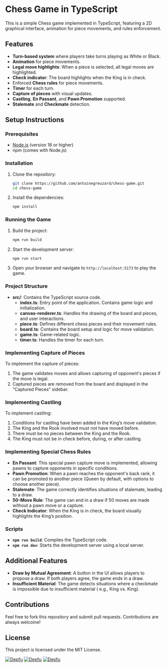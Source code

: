 # Chess Game in TypeScript

This is a simple Chess game implemented in TypeScript, featuring a 2D graphical interface, animation for piece
movements, and rules enforcement.

## Features

- **Turn-based system** where players take turns playing as White or Black.
- **Animation** for piece movements.
- **Legal move highlights**: When a piece is selected, all legal moves are highlighted.
- **Check indicator**: The board highlights when the King is in check.
- Enforced **Chess rules** for piece movements.
- **Timer** for each turn.
- **Capture of pieces** with visual updates.
- **Castling**, **En Passant**, and **Pawn Promotion** supported.
- **Stalemate** and **Checkmate** detection.

## Setup Instructions

### Prerequisites

- [Node.js](https://nodejs.org/en/) (version 16 or higher)
- npm (comes with Node.js)

### Installation

1. Clone the repository:
   ```bash
   git clone https://github.com/antoinegreuzard/chess-game.git
   cd chess-game
   ```

2. Install the dependencies:
   ```bash
   npm install
   ```

### Running the Game

1. Build the project:
   ```bash
   npm run build
   ```

2. Start the development server:
   ```bash
   npm run start
   ```

3. Open your browser and navigate to `http://localhost:5173` to play the game.

### Project Structure

- **src/**: Contains the TypeScript source code.
   - **index.ts**: Entry point of the application. Contains game logic and initialization.
   - **canvas-renderer.ts**: Handles the drawing of the board and pieces, and user interactions.
   - **piece.ts**: Defines different chess pieces and their movement rules.
   - **board.ts**: Contains the board setup and logic for move validation.
   - **game.ts**: Game-related logic.
   - **timer.ts**: Handles the timer for each turn.

### Implementing Capture of Pieces

To implement the capture of pieces:

1. The game validates moves and allows capturing of opponent's pieces if the move is legal.
2. Captured pieces are removed from the board and displayed in the "Captured Pieces" sidebar.

### Implementing Castling

To implement castling:

1. Conditions for castling have been added in the King’s move validation.
2. The King and the Rook involved must not have moved before.
3. There must be no pieces between the King and the Rook.
4. The King must not be in check before, during, or after castling.

### Implementing Special Chess Rules

- **En Passant**: This special pawn capture move is implemented, allowing pawns to capture opponents in specific
  conditions.
- **Pawn Promotion**: When a pawn reaches the opponent's back rank, it can be promoted to another piece (Queen by
  default, with options to choose another piece).
- **Stalemate**: The game correctly identifies situations of stalemate, leading to a draw.
- **50-Move Rule**: The game can end in a draw if 50 moves are made without a pawn move or a capture.
- **Check Indicator**: When the King is in check, the board visually highlights the King’s position.

### Scripts

- **`npm run build`**: Compiles the TypeScript code.
- **`npm run dev`**: Starts the development server using a local server.

## Additional Features

- **Draw by Mutual Agreement**: A button in the UI allows players to propose a draw. If both players agree, the game
  ends in a draw.
- **Insufficient Material**: The game detects situations where a checkmate is impossible due to insufficient material (
  e.g., King vs. King).

## Contributions

Feel free to fork this repository and submit pull requests. Contributions are always welcome!

## License

This project is licensed under the MIT License.

[![Depfu](https://badges.depfu.com/badges/8ae82388d5e29a8e9210627b8c53c142/status.svg)](https://depfu.com)
[![Depfu](https://badges.depfu.com/badges/8ae82388d5e29a8e9210627b8c53c142/overview.svg)](https://depfu.com/github/antoinegreuzard/chess-game?project_id=48982)
[![Depfu](https://badges.depfu.com/badges/8ae82388d5e29a8e9210627b8c53c142/count.svg)](https://depfu.com/github/antoinegreuzard/chess-game?project_id=48982)
